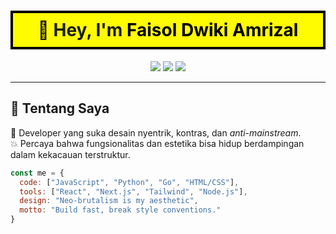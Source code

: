 
<h1 align="center" style="border: 4px solid black; background: #fffb00; padding: 10px;">
  👋 Hey, I'm <span style="color: black;">Faisol Dwiki Amrizal</span>
</h1>

<p align="center">
  <img src="https://img.shields.io/badge/Design-Neobrutalism-black?style=for-the-badge">
  <img src="https://img.shields.io/badge/Code-with%20Style-red?style=for-the-badge">
  <img src="https://img.shields.io/badge/Made_in-💻%20Indonesia-blue?style=for-the-badge">
</p>

---

## 🧠 Tentang Saya

🔨 Developer yang suka desain nyentrik, kontras, dan *anti-mainstream*.  
💥 Percaya bahwa fungsionalitas dan estetika bisa hidup berdampingan dalam kekacauan terstruktur.

```js
const me = {
  code: ["JavaScript", "Python", "Go", "HTML/CSS"],
  tools: ["React", "Next.js", "Tailwind", "Node.js"],
  design: "Neo-brutalism is my aesthetic",
  motto: "Build fast, break style conventions."
}
